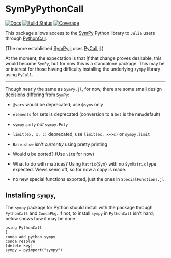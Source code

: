 # SymPyPythonCall

[![Docs](https://img.shields.io/badge/docs-dev-blue.svg)](https://jverzani.github.io/SymPyPythonCall.jl/dev)
[![Build Status](https://github.com/jverzani/SymPyPythonCall.jl/actions/workflows/CI.yml/badge.svg?branch=main)](https://github.com/jverzani/SymPyPythonCall.jl/actions/workflows/CI.yml?query=branch%3Amain)
[![Coverage](https://codecov.io/gh/jverzani/SymPyPythonCall.jl/branch/main/graph/badge.svg)](https://codecov.io/gh/jverzani/SymPyPythonCall.jl)


This package allows access to the [SymPy](https://www.sympy.org/en/index.html) Python library to `Julia` users through [PythonCall](https://github.com/cjdoris/PythonCall.jl).

(The more established [SymPy.jl](https://github.com/JuliaPy/SymPy.jl) uses [PyCall.jl](https://github.com/JuliaPy/PyCall.jl).)

At the moment, the expectation is that *if* that change proves desirable, this would become `SymPy`, but for now this is a standalone package. This may be or interest for those having difficulty installing the underlying `sympy` library using `PyCall`.

----

Though nearly the same as `SymPy.jl`, for now, there are some small design decisions differing from `SymPy`:

* `@vars` would be deprecated; use `@syms` only

* `elements` for sets is deprecated (conversion to a `Set` is the newdefault)

* `sympy.poly` *not* `sympy.Poly`

* `limit(ex, x, c)` deprecated; use `limit(ex, x=>c)` or `sympy.limit`

* `Base.show` isn't *currently* using pretty printing

* Would `Q` be ported? (Use `\itQ` for now)

* What to do with matrices? Using `Matrix{Sym}` with no `SymMatrix` type expected. Views seem off, so for now a copy is made.

* no new special functions exported, just the ones in `SpecialFunctions.jl`


## Installing `sympy`,

The `sympy` package for Python should install with the package through `PythonCall` and `CondaPkg`. If not,
to install `sympy` in `PythonCall` isn't hard; below shows how it may be done.

```
using PythonCall
]
conda add python sympy
conda resolve
[delete key]
sympy = pyimport("sympy")
```
